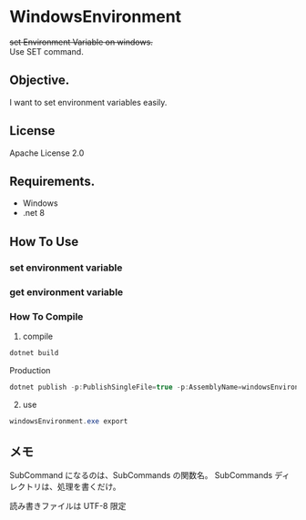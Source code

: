 # WindowsEnvironment

~~set Environment Variable on windows.~~  
Use SET command.

## Objective.

I want to set environment variables easily.

## License

Apache License 2.0

## Requirements.

- Windows
- .net 8

## How To Use

### set environment variable

### get environment variable

### How To Compile

1. compile

```C#
dotnet build
```

Production

```C#
dotnet publish -p:PublishSingleFile=true -p:AssemblyName=windowsEnvironment
```

2. use

```C#
windowsEnvironment.exe export
```

## メモ

SubCommand になるのは、SubCommands の関数名。
SubCommands ディレクトリは、処理を書くだけ。

読み書きファイルは UTF-8 限定
